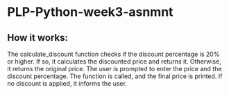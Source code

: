 # PLP-Python-week3-asnmnt
## How it works:
The calculate_discount function checks if the discount percentage is 20% or higher.
If so, it calculates the discounted price and returns it.
Otherwise, it returns the original price.
The user is prompted to enter the price and the discount percentage.
The function is called, and the final price is printed. If no discount is applied, it informs the user.
